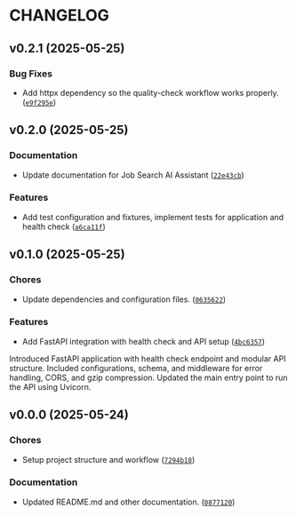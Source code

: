 # CHANGELOG


## v0.2.1 (2025-05-25)

### Bug Fixes

- Add httpx dependency so the quality-check workflow works properly.
  ([`e9f295e`](https://github.com/RYZHAIEV-SERHII/job-search-ai-assistant/commit/e9f295e98730b9e1ae30755f3886c19a7cc24b2b))


## v0.2.0 (2025-05-25)

### Documentation

- Update documentation for Job Search AI Assistant
  ([`22e43cb`](https://github.com/RYZHAIEV-SERHII/job-search-ai-assistant/commit/22e43cbee6829360bf269785555306155cfbea9e))

### Features

- Add test configuration and fixtures, implement tests for application and health check
  ([`a6ca11f`](https://github.com/RYZHAIEV-SERHII/job-search-ai-assistant/commit/a6ca11fa04c8ddd1a2d19b1da8be118ad10318d9))


## v0.1.0 (2025-05-25)

### Chores

- Update dependencies and configuration files.
  ([`0635622`](https://github.com/RYZHAIEV-SERHII/job-search-ai-assistant/commit/063562227addce79a188124a6b2ee5a0cab4e6fa))

### Features

- Add FastAPI integration with health check and API setup
  ([`4bc6357`](https://github.com/RYZHAIEV-SERHII/job-search-ai-assistant/commit/4bc6357f7fb38165b18fe88f68a1e09bcf74288d))

Introduced FastAPI application with health check endpoint and modular API structure. Included
  configurations, schema, and middleware for error handling, CORS, and gzip compression. Updated the
  main entry point to run the API using Uvicorn.


## v0.0.0 (2025-05-24)

### Chores

- Setup project structure and workflow
  ([`7294b18`](https://github.com/RYZHAIEV-SERHII/job-search-ai-assistant/commit/7294b182102bf88bfc2de53caae89144f8598213))

### Documentation

- Updated README.md and other documentation.
  ([`0877120`](https://github.com/RYZHAIEV-SERHII/job-search-ai-assistant/commit/087712008fd1dc6f367596693e9ba3abf01c507b))

